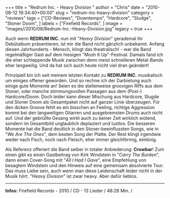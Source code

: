 +++
title = "Redrum Inc. - Heavy Division "
author = "Chris"
date = "2010-08-12 19:34:40+00:00"
slug = "redrum-inc-heavy-division"
category = "reviews"
tags = ["CD-Reviews", "Downtempo", "Hardcore", "Sludge", "Stoner Doom", ]
labels = ["Firefield Records", ]
image = "images//2010/08/Redrum-Inc.-Heavy-Division.jpg"
legacy = true
+++

Auch wenn **REDRUM INC.** nun mit "_Heavy Division_" gerademal ihr Debütalbum präsentieren, ist mir die Band nicht gänzlich unbekannt. Anfang diesen Jahrhunderts - Mensch, klingt das theatralisch! -  war die Band regelmäßiger Gast auf dem hiesigen "Mosh It Up"-Festival. Damals fand ich die eher schleppende Musik zwischen denn meist schnelleren Metal-Bands eher langweilig. Und da hat sich auch heute nicht viel dran geändert!

Prinzipiell bin ich seit meinem letzten Kontakt zu **REDRUM INC.** musikalisch um einiges offener geworden. Und so rechne ich der Darbietung auch einige gute Momente an! Seien es die stellenweise groovigen Riffs aus dem Stoner, oder manche stimmungsvollen Passagen aus dem (Post-) Hardcore/Doom. Doch leider kann dieser Mischung aus Hardcore, Slugde und Stoner Doom als Gesamtpaket nicht auf ganzer Linie überzeugen. Für den dicken Groove fehlt es ein bisschen an Feeling, richtige Aggression kommt bei den langweiligen Gitarren und ausgebremsten Drums auch nicht auf. Und der gebrüllte Gesang wirkt auch zu keiner Zeit wirklich wütend, sondern im Gesamtbild unglaublich deplaziert und lustlos.
Die besseren Momente hat die Band deutlich in den Stoner-beeinflussten Songs, wie in "_We Are The Ones_", dem besten Song der Platte. Der Rest klingt irgendwie weder nach Fisch, noch nach Fleisch, eher immer gleichförmig, eintönig.

Als Referenz offeriert die Band selber in totaler Anbiederung: **Crowbar**! Zum einen gibt es einen Gastbeitrag von Kirk Windstein in "_Carry The Burden_", dann einen Cover-Song mit "_All I Had I Gave_", eine Empfehlung von besagtem Windstein und den Hinweis auf eine gemeinsam absolvierte Tour. Das muss Liebe sein, auch wenn man diese Leidenschaft leider nicht in der Musik hört. "_Heavy Division_" ist zwar heavy. Aber dafür lieblos.





---
**Infos:**
Firefield Records - 2010 / 
CD - 13 Lieder / 48:28 Min. / 
